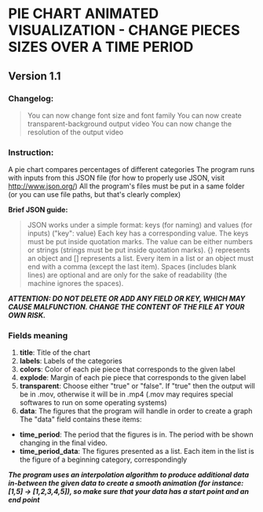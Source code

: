 # PIE CHART ANIMATED VISUALIZATION - CHANGE PIECES SIZES OVER A TIME PERIOD
## Version 1.1

### Changelog:
	
>You can now change font size and font family
You can now create transparent-background output video
You can now change the resolution of the output video

### Instruction:

A pie chart compares percentages of different categories
The program runs with inputs from this JSON file (for how to properly use JSON, visit http://www.json.org/)
All the program's files must be put in a same folder (or you can use file paths, but that's clearly complex)

**Brief JSON guide:**
>JSON works under a simple format: keys (for naming) and values (for inputs) ("key": value)
Each key has a corresponding value. The keys must be put inside quotation marks. 
The value can be either numbers or strings (strings must be put inside quotation marks).
{} represents an object and [] represents a list. Every item in a list or an object must end with a comma (except the last item).
Spaces (includes blank lines) are optional and are only for the sake of readability (the machine ignores the spaces).

***ATTENTION: DO NOT DELETE OR ADD ANY FIELD OR KEY, WHICH MAY CAUSE MALFUNCTION. CHANGE THE CONTENT OF THE FILE AT YOUR OWN RISK.***

### Fields meaning
1. **title**: Title of the chart
2. **labels**: Labels of the categories
3. **colors**: Color of each pie piece that corresponds to the given label
4. **explode**: Margin of each pie piece that corresponds to the given label
5. **transparent**: Choose either "true" or "false". If "true" then the output will be in .mov, otherwise it will be in .mp4 (.mov may requires special softwares to run on some operating systems)
6. **data**: The figures that the program will handle in order to create a graph
The "data" field contains these items:
- **time_period**: The period that the figures is in. The period with be shown changing in the final video.
- **time_period_data**: The figures presented as a list. Each item in the list is the figure of a beginning category, correspondingly

***The program uses an interpolation algorithm to produce additional data in-between the given data to create a smooth animation (for instance: [1,5] -> [1,2,3,4,5]), so make sure that your data has a start point and an end point***
